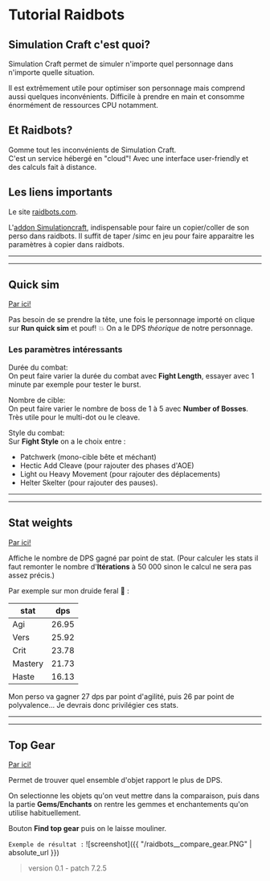 # Tutorial Raidbots

## Simulation Craft c'est quoi?

Simulation Craft permet de simuler n'importe quel personnage dans n'importe quelle situation.

Il est extrêmement utile pour optimiser son personnage mais comprend aussi quelques inconvénients. Difficile à prendre en main et consomme énormément de ressources CPU notamment.


## Et Raidbots?

Gomme tout les inconvénients de Simulation Craft.
<br />
C'est un service hébergé en "cloud"! Avec une interface user-friendly et des calculs fait à distance.


## Les liens importants

Le site [raidbots.com](https://www.raidbots.com).

L'[addon Simulationcraft](https://www.curseforge.com/wow/addons/simulationcraft), indispensable pour faire un copier/coller de son perso dans raidbots. Il suffit de taper /simc en jeu pour faire apparaitre les paramètres à copier dans raidbots.

---

---

## Quick sim

[Par ici!](https://www.raidbots.com/simbot/quick)

Pas besoin de se prendre la tête, une fois le personnage importé on clique sur **Run quick sim** et pouf! :boom: On a le DPS *théorique* de notre personnage.

### Les paramètres intéressants

Durée du combat:
<br />
On peut faire varier la durée du combat avec **Fight Length**, essayer avec 1 minute par exemple pour tester le burst.

Nombre de cible:
<br />
On peut faire varier le nombre de boss de 1 à 5 avec **Number of Bosses**. Très utile pour le multi-dot ou le cleave.

Style du combat:
<br />
Sur **Fight Style** on a le choix entre :
- Patchwerk (mono-cible bête et méchant)
- Hectic Add Cleave (pour rajouter des phases d'AOE)
- Light ou Heavy Movement (pour rajouter des déplacements)
- Helter Skelter (pour rajouter des pauses).

---

---

## Stat weights

[Par ici!](https://www.raidbots.com/simbot/stats)

Affiche le nombre de DPS gagné par point de stat. (Pour calculer les stats il faut remonter le nombre d'**Itérations** à 50 000 sinon le calcul ne sera pas assez précis.)

Par exemple sur mon druide feral :tiger: :

| stat | dps |
|-------|--------|
| Agi | 26.95 |
| Vers | 25.92 |
| Crit | 23.78 |
| Mastery | 21.73 |
| Haste | 16.13 |

Mon perso va gagner 27 dps par point d'agilité, puis 26 par point de polyvalence... Je devrais donc privilégier ces stats.

---

---

## Top Gear

[Par ici!](https://www.raidbots.com/simbot/topgear)

Permet de trouver quel ensemble d'objet rapport le plus de DPS.

On selectionne les objets qu'on veut mettre dans la comparaison, puis dans la partie **Gems/Enchants** on rentre les gemmes et enchantements qu'on utilise habituellement.

Bouton **Find top gear** puis on le laisse mouliner.

`Exemple de résultat :`
![screenshot]({{ "/raidbots__compare_gear.PNG" | absolute_url }})


> version 0.1 - patch 7.2.5
